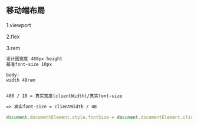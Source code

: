 ## 移动端布局

1.viewport

2.flex

3.rem

~~~html
设计图宽度 480px height
基准font-size 10px

body:
width 48rem


480 / 10 = 真实宽度(clientWidth)/真实font-size

=> 真实font-size = clientWidth / 48
~~~

~~~javascript
document.documentElement.style.fontSize = document.documentElement.clientWidth / 48 + "px"
~~~







